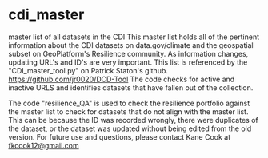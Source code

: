 # cdi_master
master list of all datasets in the CDI
This master list holds all of the pertinent information about the CDI datasets on data.gov/climate and 
the geospatial subset on GeoPlatform's Resilience community. As information changes, updating URL's and ID's are very important. 
This list is referenced by the "CDI_master_tool.py" on Patrick Staton's github. https://github.com/jr0020/DCD-Tool
The code checks for active and inactive URLS and identifies datasets that have fallen out of the collection. 

The code "resilience_QA" is used to check the resilience portfolio against the master list to check for datasets that do not align with the master list. This can be because the ID was recorded wrongly, there were duplicates of the dataset, or the dataset was updated without being edited from the old version. For future use and questions, please contact Kane Cook at fkcook12@gmail.com 
